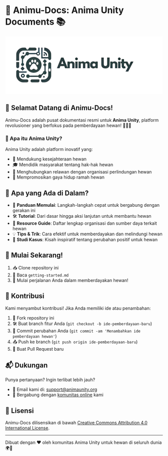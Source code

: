 # 🐾 Animu-Docs: Anima Unity Documents 📚

![Anima Unity Logo](public/images/logotxt.png)

## 🌟 Selamat Datang di Animu-Docs!

Animu-Docs adalah pusat dokumentasi resmi untuk **Anima Unity**, platform revolusioner yang berfokus pada pemberdayaan hewan! 🐶🐱🐰

### 🦁 Apa itu Anima Unity?

Anima Unity adalah platform inovatif yang:
- 🏥 Mendukung kesejahteraan hewan
- 🎓 Mendidik masyarakat tentang hak-hak hewan
- 🤝 Menghubungkan relawan dengan organisasi perlindungan hewan
- 🌿 Mempromosikan gaya hidup ramah hewan

## 📖 Apa yang Ada di Dalam?

- 🚀 **Panduan Memulai**: Langkah-langkah cepat untuk bergabung dengan gerakan ini
- 🛠️ **Tutorial**: Dari dasar hingga aksi lanjutan untuk membantu hewan
- 📘 **Resource Guide**: Daftar lengkap organisasi dan sumber daya terkait hewan
- 💡 **Tips & Trik**: Cara efektif untuk memberdayakan dan melindungi hewan
- 🎯 **Studi Kasus**: Kisah inspiratif tentang perubahan positif untuk hewan

## 🚀 Mulai Sekarang!

1. 📥 Clone repository ini
2. 📖 Baca `getting-started.md`
3. 🐾 Mulai perjalanan Anda dalam memberdayakan hewan!

## 🤝 Kontribusi

Kami menyambut kontribusi! Jika Anda memiliki ide atau penambahan:

1. 🍴 Fork repository ini
2. 🛠️ Buat branch fitur Anda (`git checkout -b ide-pemberdayaan-baru`)
3. 💾 Commit perubahan Anda (`git commit -am 'Menambahkan ide pemberdayaan hewan'`)
4. 📤 Push ke branch (`git push origin ide-pemberdayaan-baru`)
5. 🎉 Buat Pull Request baru

## 📬 Dukungan

Punya pertanyaan? Ingin terlibat lebih jauh?
- 📧 Email kami di: support@animaunity.org
- 💬 Bergabung dengan [komunitas online](https://community.animaunity.org) kami

## 📜 Lisensi

Animu-Docs dilisensikan di bawah [Creative Commons Attribution 4.0 International License](LICENSE.md).

---

Dibuat dengan ❤️ oleh komunitas Anima Unity untuk hewan di seluruh dunia 🌍🐾